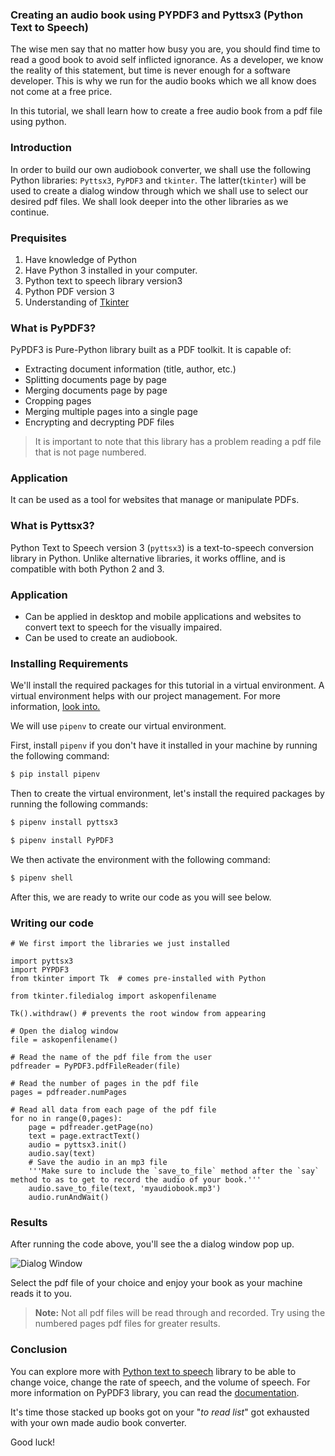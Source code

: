 ﻿### Creating an audio book using PYPDF3 and Pyttsx3 (Python Text to Speech)

The wise men say that no matter how busy you are, you should find time to read a good book to avoid self inflicted ignorance. As a developer, we know the reality of this statement, but time is never enough for a software developer. This is why we run for the audio books which we all know does not come at a free price.

In this tutorial, we shall learn how to create a free audio book from a pdf file using python.

### 	Introduction

In order to build our own audiobook converter, we shall use the following Python libraries: `Pyttsx3`, `PyPDF3` and `tkinter`. The latter(`tkinter`) will be used to create a dialog window through which we shall use to select our desired pdf files.
We shall look deeper into the other libraries as we continue. 

### Prequisites

1. Have knowledge of Python
2. Have Python 3 installed in your computer.
3. Python text to speech library version3
4. Python PDF version 3
5. Understanding of [Tkinter](https://docs.python.org/3/library/tk.html)

### What is PyPDF3?

PyPDF3 is Pure-Python library built as a PDF toolkit. It is capable of:

* Extracting document information (title, author, etc.)
* Splitting documents page by page
* Merging documents page by page
* Cropping pages
* Merging multiple pages into a single page
* Encrypting and decrypting PDF files

> It is important to note that this library has a problem reading a pdf file that is not page numbered.

### Application

It can be used as a tool for websites that manage or manipulate PDFs.

### What is Pyttsx3?

Python Text to Speech version 3 (`pyttsx3`) is a text-to-speech conversion library in Python. Unlike alternative libraries, it works offline, and is compatible with both Python 2 and 3.

### Application

- Can be applied in desktop and mobile applications and websites to convert text to speech for the visually impaired.
- Can be used to create an audiobook.

### Installing Requirements

We'll install the required packages for this tutorial in a virtual environment. A virtual environment helps with our project management. For more information, [look into.](https://www.section.io/engineering-education/introduction-to-virtual-environments-and-dependency-managers/)

We will use `pipenv` to  create our virtual environment.

First, install `pipenv` if you don't have it installed in your machine by running the following command:

```bash
$ pip install pipenv
```

Then to create the virtual environment, let's install the required packages by running the following commands:

```bash
$ pipenv install pyttsx3
```

```bash
$ pipenv install PyPDF3
```

We then activate the environment with the following command:

```bash
$ pipenv shell
```

After this, we are ready to write our code as you will see below.

### Writing our code

```python:
# We first import the libraries we just installed

import pyttsx3
import PYPDF3
from tkinter import Tk  # comes pre-installed with Python

from tkinter.filedialog import askopenfilename 

Tk().withdraw() # prevents the root window from appearing

# Open the dialog window
file = askopenfilename()

# Read the name of the pdf file from the user
pdfreader = PyPDF3.pdfFileReader(file)

# Read the number of pages in the pdf file
pages = pdfreader.numPages

# Read all data from each page of the pdf file
for no in range(0,pages):
    page = pdfreader.getPage(no)
    text = page.extractText()
    audio = pyttsx3.init()
    audio.say(text)
    # Save the audio in an mp3 file
    '''Make sure to include the `save_to_file` method after the `say` method to as to get to record the audio of your book.'''
    audio.save_to_file(text, 'myaudiobook.mp3') 
    audio.runAndWait()
```

### Results

After running the code above, you'll see the a dialog window pop up.

![Dialog Window](/images/dialog.png)

Select the pdf file of your choice and enjoy your book as your machine reads it to you.

>  **Note:** Not all pdf files will be read through and recorded. Try using the numbered pages pdf files for greater results.

### Conclusion

You can explore more with [Python text to speech](https://pypi.org/project/pyttsx3/) library to be able to change voice, change the rate of speech, and the volume of speech. For more information on PyPDF3 library, you can read the [documentation](https://pypi.org/project/PyPDF3/).

It's time those stacked up books got on your "*to read list*" got exhausted with your own made audio book converter.

Good luck!
